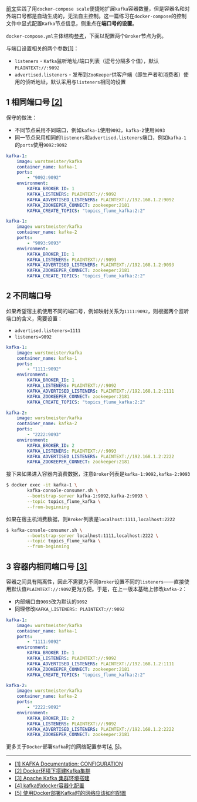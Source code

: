 [前文](kafka_basic.md)实践了用`docker-compose scale`便捷地扩展`kafka`容器数量，但是容器名和对外端口号都是自动生成的，无法自主控制。这一篇练习在`docker-compose`的控制文件中显式配置`Kafka`节点信息，侧重点在**端口号的设置**。

`docker-compose.yml`主体结构[参考](kafka_basic/docker-compose.yml)，下面以配置两个`Broker`节点为例。

与端口设置相关的两个参数[[1]](#1)：

- `listeners` - `Kafka`监听地址/端口列表（逗号分隔多个值），默认`PLAINTEXT://:9092`
- `advertised.listeners` - 发布到`ZooKeeper`供客户端（即生产者和消费者）使用的侦听地址，默认采用与`listeners`相同的设置


## 1 相同端口号 [[2]](#2)

保守的做法：

- 不同节点采用不同端口，例如`kafka-1`使用`9092`，`kafka-2`使用`9093`
- 同一节点采用相同的`listeners`和`advertised.listeners`端口，例如`kafka-1`的`ports`使用`9092:9092`

```yml
kafka-1:
    image: wurstmeister/kafka
    container_name: kafka-1
    ports:
        - "9092:9092"
    environment:
        KAFKA_BROKER_ID: 1
        KAFKA_LISTENERS: PLAINTEXT://:9092
        KAFKA_ADVERTISED_LISTENERS: PLAINTEXT://192.168.1.2:9092
        KAFKA_ZOOKEEPER_CONNECT: zookeeper:2181
        KAFKA_CREATE_TOPICS: "topics_flume_kafka:2:2"

kafka-1:
    image: wurstmeister/kafka
    container_name: kafka-2
    ports:
        - "9093:9093"
    environment:
        KAFKA_BROKER_ID: 1
        KAFKA_LISTENERS: PLAINTEXT://:9093
        KAFKA_ADVERTISED_LISTENERS: PLAINTEXT://192.168.1.2:9093
        KAFKA_ZOOKEEPER_CONNECT: zookeeper:2181
        KAFKA_CREATE_TOPICS: "topics_flume_kafka:2:2"
```

## 2 不同端口号

如果希望宿主机使用不同的端口号，例如映射关系为`1111:9092`，则根据两个监听端口的含义，需要设置：

- `advertised.listeners=1111`
- `listeners=9092`

```yml
kafka-1:
    image: wurstmeister/kafka
    container_name: kafka-1
    ports:
        - "1111:9092"
    environment:
        KAFKA_BROKER_ID: 1
        KAFKA_LISTENERS: PLAINTEXT://:9092
        KAFKA_ADVERTISED_LISTENERS: PLAINTEXT://192.168.1.2:1111
        KAFKA_ZOOKEEPER_CONNECT: zookeeper:2181
        KAFKA_CREATE_TOPICS: "topics_flume_kafka:2:2"

kafka-2:
    image: wurstmeister/kafka
    container_name: kafka-2
    ports:
        - "2222:9093"
    environment:
        KAFKA_BROKER_ID: 2
        KAFKA_LISTENERS: PLAINTEXT://:9093
        KAFKA_ADVERTISED_LISTENERS: PLAINTEXT://192.168.1.2:2222
        KAFKA_ZOOKEEPER_CONNECT: zookeeper:2181
```

接下来如果进入容器内消费数据，注意`Broker`列表是`kafka-1:9092,kafka-2:9093`

```bash
$ docker exec -it kafka-1 \
        kafka-console-consumer.sh \
        --bootstrap-server kafka-1:9092,kafka-2:9093 \
        --topic topics_flume_kafka \
        --from-beginning
```

如果在宿主机消费数据，则`Broker`列表是`localhost:1111,localhost:2222`

```bash
$ kafka-console-consumer.sh \
        --bootstrap-server localhost:1111,localhost:2222 \
        --topic topics_flume_kafka \
        --from-beginning
```

## 3 容器内相同端口号 [[3]](#3)

容器之间具有隔离性，因此不需要为不同`Broker`设置不同的`listeners`——直接使用默认值`PLAINTEXT://:9092`更为方便。于是，在上一版本基础上修改`kafka-2`：

- 内部端口由`9093`改为默认的`9092`
- 同理修改`KAFKA_LISTENERS: PLAINTEXT://:9092`

```yml
kafka-1:
    image: wurstmeister/kafka
    container_name: kafka-1
    ports:
        - "1111:9092"
    environment:
        KAFKA_BROKER_ID: 1
        KAFKA_LISTENERS: PLAINTEXT://:9092
        KAFKA_ADVERTISED_LISTENERS: PLAINTEXT://192.168.1.2:1111
        KAFKA_ZOOKEEPER_CONNECT: zookeeper:2181
        KAFKA_CREATE_TOPICS: "topics_flume_kafka:2:2"

kafka-2:
    image: wurstmeister/kafka
    container_name: kafka-2
    ports:
        - "2222:9092"
    environment:
        KAFKA_BROKER_ID: 2
        KAFKA_LISTENERS: PLAINTEXT://:9092
        KAFKA_ADVERTISED_LISTENERS: PLAINTEXT://192.168.1.2:2222
        KAFKA_ZOOKEEPER_CONNECT: zookeeper:2181
```


更多关于`Docker`部署`Kafka`时的网络配置参考[[4](#4), [5](#5)]。

---

- [[1] KAFKA Documentation: CONFIGURATION](https://kafka.apache.org/documentation/#brokerconfigs)<span id='1'></span>
- [[2] Docker环境下搭建Kafka集群](https://blog.csdn.net/noaman_wgs/article/details/103757791)<span id='2'></span>
- [[3] Apache Kafka 集群环境搭建](https://www.ctolib.com/topics-143446.html)<span id='3'></span>
- [[4] kafka的docker容器化配置](https://www.jianshu.com/p/e11c6c16114c)<span id='4'></span>
- [[5] 使用Docker部署Kafka时的网络应该如何配置](https://www.jianshu.com/p/52a505354bbc)<span id='5'></span>
